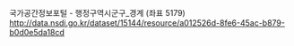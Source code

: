 국가공간정보포털 - 행정구역시군구\_경계 (좌표 5179)
http://data.nsdi.go.kr/dataset/15144/resource/a012526d-8fe6-45ac-b879-b0d0e5da18cd
